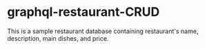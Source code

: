 # graphql-restaurant-CRUD
This is a sample restaurant database containing restaurant's name, description, main dishes, and price. 
